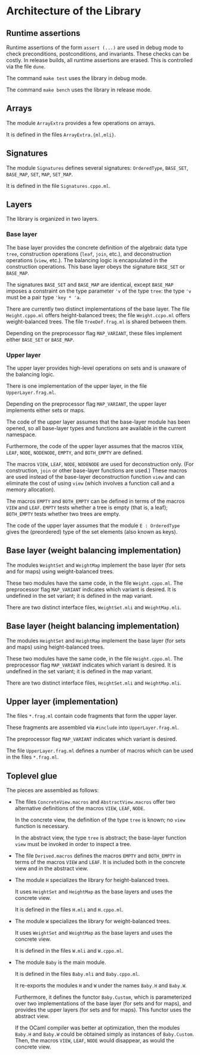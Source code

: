 # Architecture of the Library

## Runtime assertions

Runtime assertions of the form `assert (...)` are used in debug mode
to check preconditions, postconditions, and invariants. These checks
can be costly. In release builds, all runtime assertions are erased.
This is controlled via the file `dune`.

The command `make test` uses the library in debug mode.

The command `make bench` uses the library in release mode.

## Arrays

The module `ArrayExtra` provides a few operations on arrays.

It is defined in the files `ArrayExtra.{ml,mli}`.

## Signatures

The module `Signatures` defines several signatures:
`OrderedType`,
`BASE_SET`,
`BASE_MAP`,
`SET`,
`MAP`,
`SET_MAP`.

It is defined in the file `Signatures.cppo.ml`.

## Layers

The library is organized in two layers.

### Base layer

The base layer provides
the concrete definition of the algebraic data type `tree`,
construction operations (`leaf`, `join`, etc.),
and
deconstruction operations (`view`, etc.).
The balancing logic is encapsulated in the construction operations.
This base layer obeys the signature `BASE_SET` or `BASE_MAP`.

The signatures `BASE_SET` and `BASE_MAP` are identical, except `BASE_MAP`
imposes a constraint on the type parameter `'v` of the type `tree`: the
type `'v` must be a pair type `'key * 'a`.

There are currently two distinct implementations of the base layer.
The file `Height.cppo.ml` offers height-balanced trees;
the file `Weight.ccpo.ml` offers weight-balanced trees.
The file `TreeDef.frag.ml` is shared between them.

Depending on the preprocessor flag `MAP_VARIANT`,
these files implement either `BASE_SET` or `BASE_MAP`.

### Upper layer

The upper layer provides
high-level operations
on sets
and is unaware of the balancing logic.

There is one implementation of the upper layer,
in the file `UpperLayer.frag.ml`.

Depending on the preprocessor flag `MAP_VARIANT`,
the upper layer implements either sets or maps.

The code of the upper layer assumes that the base-layer module has been opened,
so all base-layer types and functions are available in the current namespace.

Furthermore, the code of the upper layer assumes that the macros
`VIEW`, `LEAF`, `NODE`, `NODENODE`, `EMPTY`, and `BOTH_EMPTY` are defined.

The macros `VIEW`, `LEAF`, `NODE`, `NODENODE` are used for deconstruction only.
(For construction, `join` or other base-layer functions are used.)
These macros are used instead of the base-layer deconstruction
function `view` and can eliminate the cost of using `view` (which
involves a function call and a memory allocation).

The macros `EMPTY` and `BOTH_EMPTY` can be defined in terms of the macros
`VIEW` and `LEAF`. `EMPTY` tests whether a tree is empty (that is, a leaf);
`BOTH_EMPTY` tests whether two trees are empty.

The code of the upper layer assumes that the module `E : OrderedType`
gives the (preordered) type of the set elements (also known as keys).

## Base layer (weight balancing implementation)

The modules `WeightSet` and `WeightMap`
implement the base layer (for sets and for maps)
using weight-balanced trees.

These two modules have the same code,
in the file `Weight.cppo.ml`.
The preprocessor flag `MAP_VARIANT`
indicates which variant is desired.
It is undefined in the set variant;
it is defined in the map variant.

There are two distinct interface files,
`WeightSet.mli` and `WeightMap.mli`.

## Base layer (height balancing implementation)

The modules `HeightSet` and `HeightMap`
implement the base layer (for sets and maps)
using height-balanced trees.

These two modules have the same code,
in the file `Height.cppo.ml`.
The preprocessor flag `MAP_VARIANT`
indicates which variant is desired.
It is undefined in the set variant;
it is defined in the map variant.

There are two distinct interface files,
`HeightSet.mli` and `HeightMap.mli`.

## Upper layer (implementation)

The files `*.frag.ml` contain code fragments that form the upper layer.

These fragments are assembled via `#include` into `UpperLayer.frag.ml`.

The preprocessor flag `MAP_VARIANT`
indicates which variant is desired.

The file `UpperLayer.frag.ml` defines a number of macros
which can be used in the files `*.frag.ml`.

## Toplevel glue

The pieces are assembled as follows:

+ The files `ConcreteView.macros` and `AbstractView.macros` offer two
  alternative definitions of the macros `VIEW`, `LEAF`, `NODE`.

  In the concrete view, the definition of the type `tree` is known;
  no `view` function is necessary.

  In the abstract view, the type `tree` is abstract;
  the base-layer function `view` must be invoked
  in order to inspect a tree.

+ The file `Derived.macros` defines the macros `EMPTY` and `BOTH_EMPTY`
  in terms of the macros `VIEW` and `LEAF`.
  It is included both in the concrete view and in the abstract view.

+ The module `H` specializes the library for height-balanced trees.

  It uses `HeightSet` and `HeightMap` as the base layers
  and uses the concrete view.

  It is defined in the files `H.mli` and `H.cppo.ml`.

+ The module `W` specializes the library for weight-balanced trees.

  It uses `WeightSet` and `WeightMap` as the base layers
  and uses the concrete view.

  It is defined in the files `W.mli` and `W.cppo.ml`.

+ The module `Baby` is the main module.

  It is defined in the files `Baby.mli` and `Baby.cppo.ml`.

  It re-exports the modules `H` and `W`
  under the names `Baby.H` and `Baby.W`.

  Furthermore, it defines the functor `Baby.Custom`,
  which is parameterized over two implementations of the base layer
  (for sets and for maps),
  and provides the upper layers
  (for sets and for maps).
  This functor uses the abstract view.

  If the OCaml compiler was better at optimization,
  then the modules `Baby.H` and `Baby.W` could be obtained
  simply as instances of `Baby.Custom`.
  Then, the macros `VIEW`, `LEAF`, `NODE` would disappear,
  as would the concrete view.
